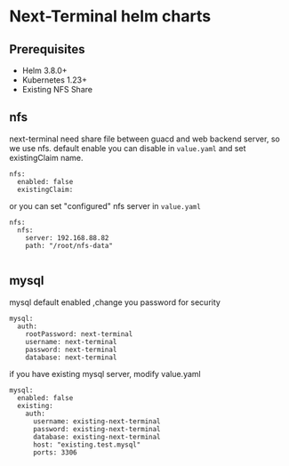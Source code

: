 # Next-Terminal helm charts

## Prerequisites

- Helm 3.8.0+
- Kubernetes 1.23+
- Existing NFS Share


## nfs 

next-terminal need share file between guacd and web backend server, so we use nfs.  default enable  you can disable  in `value.yaml` and set existingClaim name.
```
nfs:
  enabled: false
  existingClaim:
```


or you can set "configured" nfs server in  `value.yaml`
```
nfs:
  nfs:
    server: 192.168.88.82
    path: "/root/nfs-data"
    
```
## mysql

mysql default enabled ,change you password  for security

```
mysql:
  auth:
    rootPassword: next-terminal
    username: next-terminal
    password: next-terminal
    database: next-terminal
```

if you have  existing mysql server, modify value.yaml
```
mysql:
  enabled: false
  existing:
    auth:
      username: existing-next-terminal
      password: existing-next-terminal
      database: existing-next-terminal
      host: "existing.test.mysql"
      ports: 3306
```

